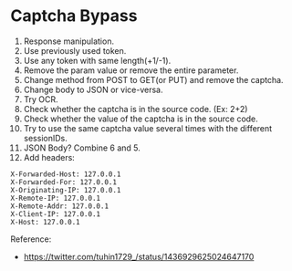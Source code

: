 # Captcha Bypass

1. Response manipulation.
2. Use previously used token.
3. Use any token with same length(+1/-1).
4. Remove the param value or remove the entire parameter.
5. Change method from POST to GET(or PUT) and remove the captcha.
6. Change body to JSON or vice-versa.
7. Try OCR.
8. Check whether the captcha is in the source code. (Ex: 2+2)
9. Check whether the value of the captcha is in the source code.
10. Try to use the same captcha value several times with the different sessionIDs.
11. JSON Body? Combine 6 and 5.
12. Add headers:
```
X-Forwarded-Host: 127.0.0.1
X-Forwarded-For: 127.0.0.1
X-Originating-IP: 127.0.0.1
X-Remote-IP: 127.0.0.1
X-Remote-Addr: 127.0.0.1
X-Client-IP: 127.0.0.1
X-Host: 127.0.0.1
```
Reference:
- https://twitter.com/tuhin1729_/status/1436929625024647170
